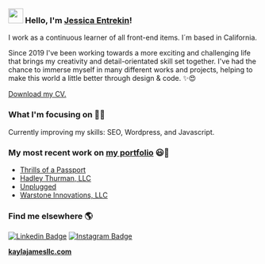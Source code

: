 ### <img src="https://media.giphy.com/media/hvRJCLFzcasrR4ia7z/giphy.gif" width="30px"> Hello, I'm [Jessica Entrekin](https://www.kaylajamesllc.com)!

I work as a continuous learner of all front-end items. I´m based in California.

Since 2019 I've been working towards a more exciting and challenging life that brings my creativity and detail-orientated skill set together. I've had the chance to immerse myself in many different works and projects, helping to make this world a little better through design & code. ✨😍

[Download my CV.](https://www.kaylajamesllc.com)

### What I'm focusing on 👨‍💻

Currently improving my skills: SEO, Wordpress, and Javascript.<br />


### My most recent work on [my portfolio](https://www.kaylajamesllc.com) 😃🧾
<!-- BLOG-POST-LIST:START -->
- [Thrills of a Passport](https://jentrekin.github.io/the-jessica-adventures/)
- [Hadley Thurman, LLC](https://jentrekin.github.io/hadley-thurman/)
- [Unplugged](https://jentrekin.github.io/unplugged-retreat/)
- [Warstone Innovations, LLC](https://www.warstoneinnovations.com)
<!-- BLOG-POST-LIST:END -->

### Find me elsewhere 🌎

[![Linkedin Badge](https://img.shields.io/badge/-LinkedIn-blue?style=flat-square&logo=Linkedin&logoColor=white&link=https://www.linkedin.com/in/harshkumarkhatri/)](https://www.linkedin.com/in/jentrekin/)  [![Instagram Badge](https://img.shields.io/badge/-Instagram-1ca0f1?style=flat-square&labelColor=1ca0f1&logo=twitter&logoColor=white&link=https://instagram.com/jentrekin)](https://instagram.com/jentrekin)


**[kaylajamesllc.com](https://www.kaylajamesllc.com)**



<!--
**jentrekin/jentrekin** is a ✨ _special_ ✨ repository because its `README.md` (this file) appears on your GitHub profile.

Here are some ideas to get you started:

- 🔭 I’m currently working on ...
- 🌱 I’m currently learning ...
- 👯 I’m looking to collaborate on ...
- 🤔 I’m looking for help with ...
- 💬 Ask me about ...
- 📫 How to reach me: ...
- 😄 Pronouns: ...
- ⚡ Fun fact: ...
-->
